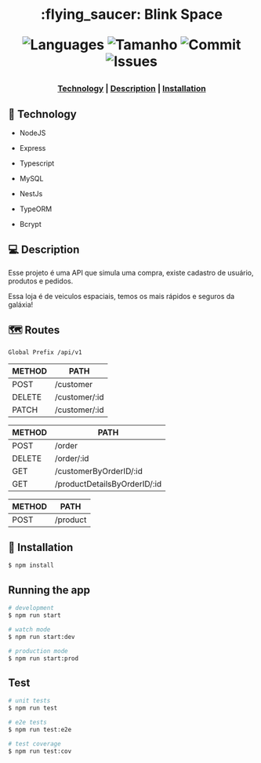 <h1 align = "center">  :flying_saucer: Blink Space

<p align="center"> 
    <img alt = "Languages" src="https://img.shields.io/github/languages/count/Konstructa/blink-space">
    <img alt = "Tamanho" src="https://img.shields.io/github/repo-size/Konstructa/blink-space">
    <img alt = "Commit" src="https://img.shields.io/github/last-commit/Konstructa/blink-space">
    <img alt = "Issues" src="https://img.shields.io/github/issues/Konstructa/blink-space">
</p>

<h3 align="center"> 
    <a href="#rocket-technology">Technology</a>          |
    <a href="#computer-Description">Description</a>          |
    <a href="#hammer-installation">Installation</a>
</h3>

## :rocket: Technology

- NodeJS

- Express

- Typescript

- MySQL

- NestJs

- TypeORM

- Bcrypt

## :computer: Description

Esse projeto é uma API que simula uma compra, existe cadastro de usuário, produtos e pedidos.

Essa loja é de veiculos espaciais, temos os mais rápidos e seguros da galáxia!

## :world_map: Routes

`Global Prefix /api/v1`

METHOD | PATH | 
|---|---|
| POST | /customer |
| DELETE | /customer/:id |
| PATCH | /customer/:id |

METHOD | PATH | 
|---|---|
| POST | /order |
| DELETE | /order/:id |
| GET | /customerByOrderID/:id |
| GET | /productDetailsByOrderID/:id |

METHOD | PATH | 
|---|---|
| POST | /product |


## :hammer: Installation

```bash
$ npm install
```

## Running the app

```bash
# development
$ npm run start

# watch mode
$ npm run start:dev

# production mode
$ npm run start:prod
```

## Test

```bash
# unit tests
$ npm run test

# e2e tests
$ npm run test:e2e

# test coverage
$ npm run test:cov
```

